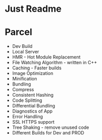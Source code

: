# Just Readme


# Parcel
- Dev Build
- Local Server
- HMR - Hot Module Replacement
- File Watching Algorithm - written in C++
- Caching - Faster builds
- Image Optimization
- Minification
- Bundling
- Compress
- Consistent Hashing
- Code Splitting
- Differential Bundling
- Diagnostics of App
- Error Handling
- SSL HTTPS support
- Tree Shaking - remove unused code
- Different Builds for Dev and PROD